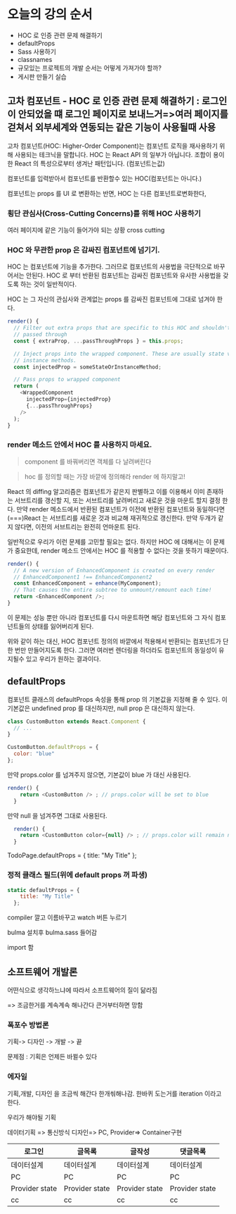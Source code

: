 # 오늘의 강의 순서

- HOC 로 인증 관련 문제 해결하기
- defaultProps
- Sass 사용하기
- classnames
- 규모있는 프로젝트의 개발 순서는 어떻게 가져가야 할까?
- 게시판 만들기 실습

## 고차 컴포넌트 - HOC 로 인증 관련 문제 해결하기 : 로그인이 안되었을 떄 로그인 페이지로 보내느거=>여러 페이지를 걷쳐서 외부세계와 연동되는 같은 기능이 사용될때 사용

고차 컴포넌트(HOC: Higher-Order Component)는 컴포넌트 로직을 재사용하기 위해 사용되는 테크닉을 말합니다. HOC 는 React API 의 일부가 아닙니다. 조합이 용이한 React 의 특성으로부터 생겨난 패턴입니다. (컴포넌트는값)

컴포넌트를 입력받아서 컴포넌트를 반환할수 있는 HOC(컴포넌트는 아니다.)

컴포넌트는 props 를 UI 로 변환하는 반면, HOC 는 다른 컴포넌트로변화한다,

### 횡단 관심사(Cross-Cutting Concerns)를 위해 HOC 사용하기

여러 페이지에 같은 기능이 들어가야 되는 상황 cross cutting

### HOC 와 무관한 prop 은 감싸진 컴포넌트에 넘기기.

HOC 는 컴포넌트에 기능을 추가한다. 그러므로 컴포넌트의 사용법을 극단적으로 바꾸어서는 안된다. HOC 로 부터 반환된 컴포넌트는 감싸진 컴포넌트와 유사한 사용법을 갖도록 하는 것이 일반적이다.

HOC 는 그 자신의 관심사와 관계없는 props 를 감싸진 컴포넌트에 그대로 넘겨야 한다.

```js
render() {
  // Filter out extra props that are specific to this HOC and shouldn't be
  // passed through
  const { extraProp, ...passThroughProps } = this.props;

  // Inject props into the wrapped component. These are usually state values or
  // instance methods.
  const injectedProp = someStateOrInstanceMethod;

  // Pass props to wrapped component
  return (
    <WrappedComponent
      injectedProp={injectedProp}
      {...passThroughProps}
    />
  );
}
```

### render 메소드 안에서 HOC 를 사용하지 마세요.

> component 를 바꿔버리면 객체를 다 날려버린다

> hoc 를 정의할 때는 가장 바깥에 정의해라 render 에 하지말고!

React 의 diffing 알고리즘은 컴포넌트가 같은지 판별하고 이를 이용해서 이미 존재하는 서브트리를 갱신할 지, 또는 서브트리를 날려버리고 새로운 것을 마운트 할지 결정 한다. 만약 render 메소드에서 반환된 컴포넌트가 이전에 반환된 컴포넌트와 동일하다면 (===)React 는 서브트리를 새로운 것과 비교해 재귀적으로 갱신한다. 만약 두개가 같지 않다면, 이전의 서브트리는 완전히 언마운트 된다.

일반적으로 우리가 이런 문제를 고민할 필요는 없다. 하지만 HOC 에 대해서는 이 문제가 중요한데, render 메소드 안에서는 HOC 를 적용할 수 없다는 것을 뜻하기 때문이다.

```js
render() {
  // A new version of EnhancedComponent is created on every render
  // EnhancedComponent1 !== EnhancedComponent2
  const EnhancedComponent = enhance(MyComponent);
  // That causes the entire subtree to unmount/remount each time!
  return <EnhancedComponent />;
}
```

이 문제는 성능 뿐만 아니라 컴포넌트를 다시 마운트하면 해당 컴포넌트와 그 자식 컴포넌트들의 상태를 잃어버리게 된다.

위와 같이 하는 대신, HOC 컴포넌트 정의의 바깥에서 적용해서 반환되는 컴포넌트가 단 한 번만 만들어지도록 한다. 그러면 여러번 렌더링을 하더라도 컴포넌트의 동일성이 유지될수 있고 우리가 원하는 결과이다.

## defaultProps

컴포넌트 클래스의 defaultProps 속성을 통해 prop 의 기본값을 지정해 줄 수 있다. 이 기본값은 undefined prop 를 대신하지만, null prop 은 대신하지 않는다.

```js
class CustomButton extends React.Component {
  // ...
}

CustomButton.defaultProps = {
  color: "blue"
};
```

만약 props.color 를 넘겨주지 않으면, 기본값이 blue 가 대신 사용된다.

```js
render() {
    return <CustomButton /> ; // props.color will be set to blue
  }
```

만약 null 을 넘겨주면 그대로 사용된다.

```js
  render() {
    return <CustomButton color={null} /> ; // props.color will remain null
  }
```

TodoPage.defaultProps = {
title: "My Title"
};

### 정적 클래스 필드(위에 default props 꺼 파생)

```js
static defaultProps = {
    title: "My Title"
  };
```

compiler 깔고 이름바꾸고 watch 버튼 누르기

bulma 설치후 bulma.sass 들어감

import 함

## 소프트웨어 개발론

어떤식으로 생각하느냐에 따라서 소프트웨어의 질이 닮라짐

=> 조금한거를 계속계속 해나간다 큰거부터하면 망함

### 폭포수 방법론

기획-> 디자인 -> 개발 -> 끝

문제점 : 기획은 언제든 바뀔수 있다

### 에자일

기획,개발, 디자인 을 조금씩 해간다 한개씪해나감. 한바퀴 도는거를 iteration 이라고 한다.

우리가 해야될 기획

데이터기획 => 통신방식 디자인=> PC, Provider=> Container구현

| 로그인            | 글목록            | 글작성            | 댓글목록           |
| -------------- | -------------- | -------------- | -------------- |
| 데이터설계          | 데이터설계          | 데이터설계          | 데이터설계          |
| PC             | PC             | PC             | PC             |
| Provider state | Provider state | Provider state | Provider state |
| cc             | cc             | cc             | cc             |
